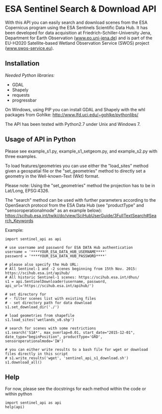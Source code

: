 ESA Sentinel Search & Download API
=====

With this API you can easily search and download scenes from the ESA Copernicus program using the ESA Sentinels Scientific Data Hub. It has been developed for data acquisition at Friedrich-Schiller-University Jena, Department for Earth Observation (www.eo.uni-jena.de) and is part of the EU-H2020 Satellite-based Wetland Observation Service (SWOS) project (www.swos-service.eu). 

Installation
-----------
*Needed Python libraries:*
* GDAL
* Shapely
* requests
* progressbar

On Windows, using PIP you can install GDAL and Shapely with the whl packages from Gohlke:
http://www.lfd.uci.edu/~gohlke/pythonlibs/

The API has been tested with Python2.7 under Unix and Windows 7.

Usage of API in Python
-----------
Please see example_s1.py, example_s1_setgeom.py, and example_s2.py with three examples. 

To load features/geometries you can use either the "load_sites" method given a geospatial file or the "set_geometries" method to directly set a geometry in the Well-known-Text (Wkt) format. 
 
Please note: Using the "set_geometries" method the projection has to be in Lat/Long, EPSG:4326. 

The "search" method can be used with further parameters according to the OpenSearch protocol from the ESA Data Hub (see "productType" and "sensoroperationalmode" as an example below): 
https://scihub.esa.int/twiki/do/view/SciHubUserGuide/3FullTextSearch#Search_Keywords

Example:

    import sentinel_api as api
    
    # use username and password for ESA DATA Hub authentication
    username = '****YOUR_ESA_DATA_HUB_USERNAME****'
    password = '****YOUR_ESA_DATA_HUB_PASSWORD****'
    
    # please also specify the Hub URL:
    # All Sentinel-1 and -2 scenes beginning from 15th Nov. 2015: https://scihub.esa.int/apihub/
    # All historic Sentinel-1 scenes: https://scihub.esa.int/dhus/
    s1 = api.SentinelDownloader(username, password, api_url='https://scihub.esa.int/apihub/')
    
    # set directory for
    # - filter scenes list with existing files
    # - set directory path for data download
    s1.set_download_dir('./')
    
    # load geometries from shapefile
    s1.load_sites('wetlands_v8.shp')
    
    # search for scenes with some restrictions
    s1.search('S1A*', max_overlap=0.01, start_date="2015-12-01", date_type="beginPosition", productType='GRD', sensoroperationalmode='IW')
    
    # you can either write results to a bash file for wget or download files directly in this script
    # s1.write_results('wget', 'sentinel_api_s1_download.sh')
    s1.download_all()

Help
-----------
For now, please see the docstrings for each method within the code or within python
 
    import sentinel_api as api
    help(api)